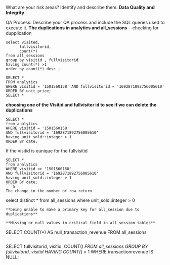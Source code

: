 What are your risk areas? Identify and describe them.
**Data Quality and Integrity**



QA Process:
Describe your QA process and include the SQL queries used to execute it.
**The duplications in analytics and all_sessions**
 --checking for dupplication
```
select visited,
      fullvisitorid,
      count(*) 
from all_sessions
group by visitid , fullvisitorid
having count(*) >1
order by count(*) desc ;
```
```
SELECT *
FROM analytics
WHERE visitid = '1501560158' AND fullvisitorid = '1692871892756005610'
ORDER BY unit_price;
SELECT *
```
**choosing one of the Visitid and fullvisitor id to see if we can delete the duplications** 
```
SELECT *
from analytics 
WHERE visitid = '1501560158'
AND fullvisitorid = '1692871892756005610' 
having unit_sold::integer > 1
ORDER BY date;
```
If the visitid is eunique for the fullvisitid
```
SELECT *
from analytics 
WHERE visitid <> '1501560158'
AND fullvisitorid = '1692871892756005610' 
having unit_sold::integer > 1
ORDER BY date;
```h
The change in the number of row return 
```
select distinct *
from all_sessions
where unit_sold::integer > 0
```
**being unable to make a primary key for all_session due to duplications**

**Missing or null values in critical field in all_session tables**
```
SELECT COUNT(*) AS null_transaction_revenue
FROM all_sessions
```
```
SELECT fullvisitorid, visitid, COUNT(*)
FROM all_sessions
GROUP BY fullvisitorid, visitid
HAVING COUNT(*) > 1
WHERE transactionrevenue IS NULL;
```


